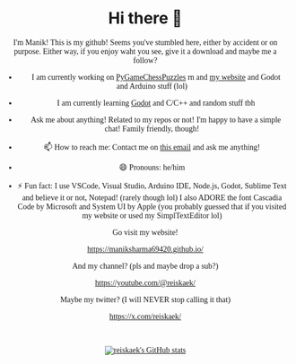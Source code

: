 <center>
<h1>Hi there 👋</h1>
<font face="Cascadia Code">
I'm Manik! This is my github! Seems you've stumbled here, either by accident or on purpose.
Either way, if you enjoy waht you see, give it a download and maybe me a follow?

- 🔭 I am currently working on <a href="https://github.com/ManikSharma69420/PyGameChessPuzzles">PyGameChessPuzzles</a> rn and <a href="https://maniksharma69420.github.io/">my website</a> and Godot and Arduino stuff (lol)

- 🌱 I am currently learning <a href="https://godotengine.org/">Godot</a> and C/C++ and random stuff tbh

- 💬 Ask me about anything! Related to my repos or not! I'm happy to have a simple chat! Family friendly, though!

- 📫 How to reach me: Contact me on <a href="mailto:hello@maniksharma.xyz">this email</a> and ask me anything!

- 😄 Pronouns: he/him

- ⚡ Fun fact: I use VSCode, Visual Studio, Arduino IDE, Node.js, Godot, Sublime Text and believe it or not, Notepad! (rarely though lol) I also ADORE the font Cascadia Code by Microsoft and System UI by Apple (you probably guessed that if you visited my website or used my SimplTextEditor lol)


Go visit my website! 

https://maniksharma69420.github.io/

And my channel? (pls and maybe drop a sub?)

https://youtube.com/@reiskaek/

Maybe my twitter? (I will NEVER stop calling it that)

https://x.com/reiskaek/

<br>

[![reiskaek's GitHub stats](https://github-readme-stats.vercel.app/api?username=reiskaek)](https://github.com/anuraghazra/github-readme-stats)
</font>
</center>
